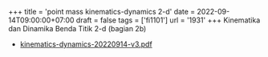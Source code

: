 +++
title = 'point mass kinematics-dynamics 2-d'
date = 2022-09-14T09:00:00+07:00
draft = false
tags = ['fi1101']
url = '1931'
+++
Kinematika dan Dinamika Benda Titik 2-d (bagian 2b)
<!--more-->

+ [kinematics-dynamics-20220914-v3.pdf](https://zenodo.org/doi/10.5281/zenodo.7076413)
